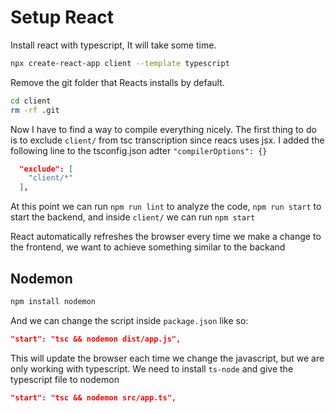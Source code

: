 # Setup React

Install react with typescript, It will take some time.
```bash 
npx create-react-app client --template typescript
```

Remove the git folder that Reacts installs by default.
```bash
cd client 
rm -rf .git
```

Now I have to find a way to compile everything nicely.
The first thing to do is to exclude `client/` from tsc transcription 
since reacs uses jsx.
I added the following line to the tsconfig.json adter `"compilerOptions": {}`
```json
  "exclude": [
    "client/*"
  ],
```

At this point we can run `npm run lint` to analyze the code, `npm run start` to start the backend, and inside `client/` we can run `npm start` 

React automatically refreshes the browser every time we make a change to the frontend, we want to achieve something similar to the backand

## Nodemon

```bash 
npm install nodemon 
```

And we can change the script inside `package.json` like so:
```json 
"start": "tsc && nodemon dist/app.js",
```

This will update the browser each time we change the javascript, but we are only working with typescript. We need to install `ts-node` and give the typescript file to nodemon
```json 
"start": "tsc && nodemon src/app.ts",
```
